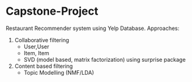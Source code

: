 # Capstone-Project

Restaurant Recommender system using Yelp Database.
Approaches:
  1. Collaborative filtering
        - User,User
        - Item, Item
        - SVD (model based, matrix factorization) using surprise package 
  2. Content based filtering
        - Topic Modelling (NMF/LDA)
        
